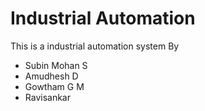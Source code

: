 # Industrial Automation
This is a industrial automation system
By
- Subin Mohan S
- Amudhesh D
- Gowtham G M
- Ravisankar
